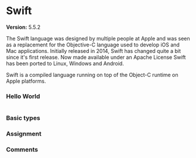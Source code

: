 # Swift

**Version:** 5.5.2

The Swift language was designed by multiple people at Apple and was seen as a replacement for the Objective-C language used to develop iOS and Mac applications. Initially released in 2014, Swift has changed quite a bit since it's first release. Now made available under an Apache License Swift has been ported to Linux, Windows and Android.

Swift is a compiled language running on top of the Object-C runtime on Apple platforms.

### Hello World

```
```

### Basic types
### Assignment

### Comments